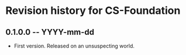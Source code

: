 # Revision history for CS-Foundation

## 0.1.0.0 -- YYYY-mm-dd

* First version. Released on an unsuspecting world.

